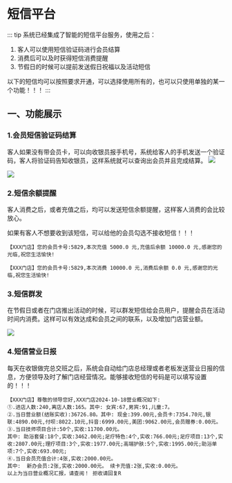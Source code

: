 # 短信平台
::: tip
系统已经集成了智能的短信平台服务，使用之后：

1. 客人可以使用短信验证码进行会员结算
2. 消费后可以及时获得短信消费提醒
3. 节假日的时候可以提前发送假日祝福以及活动短信

以下的短信均可以按照要求开通，可以选择使用所有的，也可以只使用单独的某一个功能！！！
:::
## 一、功能展示
### 1.会员短信验证码结算

客人如果没有带会员卡，可以向收银员报手机号，系统给客人的手机发送一个验证码，客人将验证码告知收银员，这样系统就可以查询出会员并且完成结算。
![](https://wiki-cdsoft.oss-cn-hangzhou.aliyuncs.com/202410191301561.png)

![](https://wiki-cdsoft.oss-cn-hangzhou.aliyuncs.com/202410191320015.png)




### 2.短信余额提醒
客人消费之后，或者充值之后，均可以发送短信余额提醒，这样客人消费的会比较放心。

如果有客人不想要收到该短信，可以给他的会员勾选不接收短信！！！

```
【XXX门店】您的会员卡号:5829,本次充值 5000.0 元,充值后余额 10000.0 元,感谢您的光临,祝您生活愉快!

【XXX门店】您的会员卡号:5829,本次消费 10000.0 元,消费后余额 0.0 元,感谢您的光临,祝您生活愉快!

```


### 3.短信群发
在节假日或者在门店推出活动的时候，可以群发短信给会员用户，提醒会员在活动时间内消费。这样可以有效达成和会员之间的联系，以及增加门店营业额。


![](https://wiki-cdsoft.oss-cn-hangzhou.aliyuncs.com/202410191355186.png)

### 4.短信营业日报
每天在收银做完总交班之后，系统会自动给门店总经理或者老板发送营业日报的信息，方便领导及时了解门店经营情况。能够接收短信的号码是可以填写设置的！！！


```
【XXX门店】尊敬的领导您好,XXX门店2024-10-18营业概况如下:
①.进店人数:240,离店人数:165。其中: 女宾:67,男宾:91,儿童:7。
②.当日营业额(结账实收):36726.80。其中: 现金:399.00元,会员卡:7354.70元,银联:4890.00元,付呗:8022.10元,抖音:6999.00元,美团:9062.00元,会员赠券:0.00元。
③.当日技师项目合计:50个,实收:11700.00元。
其中: 助浴套餐:18个,实收:3462.00元;足疗特色:4个,实收:766.00元;足疗项目:13个,实收:2807.00元;理疗项目:3个,实收:1977.00元;高端护肤:5个,实收:1995.00元;助浴单项:7个,实收:693.00元;
④.当日会员充值合计:4张,实收:2000.00元。
其中:  新办会员:2张,实收:2000.00元。 续卡充值:2张,实收:0.00元。
以上为当日营业概况汇报，请查阅！ 拒收请回复R
```
